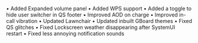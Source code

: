 • Added Expanded volume panel
• Added WPS support
• Added a toggle to hide user switcher in QS footer
• Improved AOD on charge
• Improved in-call vibration
• Updated Lawnchair
• Updated inbuilt GBoard themes
• Fixed QS glitches
• Fixed Lockscreen weather disappearing after SystemUI restart
• Fixed less annoying notification sounds
